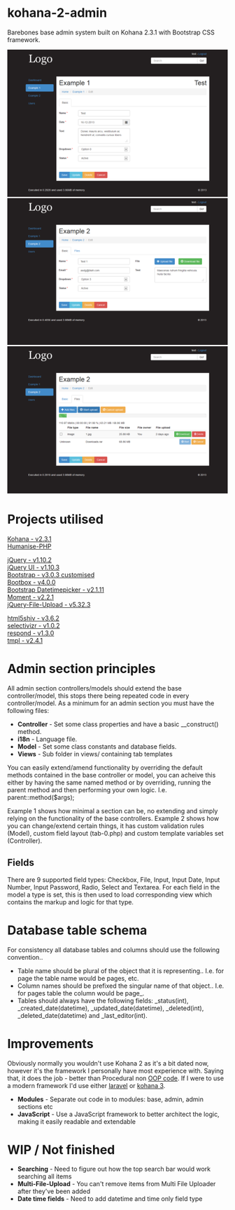 kohana-2-admin
==============
Barebones base admin system built on Kohana 2.3.1 with Bootstrap CSS framework.

![Example 1](Screenshot-1.png?raw=true)
![Example 2](Screenshot-2.png?raw=true)
![Example 2 Multi File Uploader](Screenshot-3.png?raw=true)

Projects utilised
=================
[Kohana - v2.3.1](https://github.com/Snaver/kohana-2.3.1)  
[Humanise-PHP](https://github.com/iantearle/Humanise-PHP)

[jQuery - v1.10.2](https://github.com/jquery/jquery)  
[jQuery UI - v1.10.3](https://github.com/jquery/jquery-ui)  
[Bootstrap - v3.0.3 customised](https://github.com/twbs/bootstrap)  
[Bootbox - v4.0.0](https://github.com/makeusabrew/bootbox)  
[Bootstrap Datetimepicker - v2.1.11](https://github.com/Eonasdan/bootstrap-datetimepicker)  
[Moment - v2.2.1](https://github.com/moment/moment)  
[jQuery-File-Upload - v5.32.3](https://github.com/blueimp/jQuery-File-Upload)  

[html5shiv - v3.6.2](https://github.com/aFarkas/html5shiv)  
[selectivizr - v1.0.2](https://github.com/keithclark/selectivizr)  
[respond - v1.3.0](https://github.com/scottjehl/Respond)  
[tmpl - v2.4.1](https://github.com/blueimp/JavaScript-Templates)

Admin section principles
========================
All admin section controllers/models should extend the base controller/model, this stops there being repeated code in every controller/model. As a minimum for an admin section you must have the following files:

* **Controller** - Set some class properties and have a basic __construct() method.  
* **i18n** - Language file.  
* **Model** - Set some class constants and database fields.  
* **Views** - Sub folder in views/ containing tab templates  

You can easily extend/amend functionality by overriding the default methods contained in the base controller or model, you can acheive this either by having the same named method or by overriding, running the parent method and then performing your own logic. I.e. parent::method($args);

Example 1 shows how minimal a section can be, no extending and simply relying on the functionality of the base controllers. Example 2 shows how you can change/extend certain things, it has custom validation rules (Model), custom field layout (tab-0.php) and custom template variables set (Controller).

Fields
------
There are 9 supported field types: Checkbox, File, Input, Input Date, Input Number, Input Password, Radio, Select and Textarea. For each field in the model a type is set, this is then used to load corresponding view which contains the markup and logic for that type.

Database table schema
=====================
For consistency all database tables and columns should use the following convention..  

* Table name should be plural of the object that it is representing.. I.e. for page the table name would be pages, etc.
* Column names should be prefixed the singular name of that object.. I.e. for pages table the column would be page_.
* Tables should always have the following fields: \_status(int), \_created_date(datetime), \_updated_date(datetime), \_deleted(int), \_deleted_date(datetime) and \_last_editor(int).

Improvements
============
Obviously normally you wouldn't use Kohana 2 as it's a bit dated now, however it's the framework I personally have most experience with. Saying that, it does the job - better than Procedural non [OOP code](http://stackoverflow.com/questions/1530868/simple-explanation-php-oop-vs-procedural). If I were to use a modern framework I'd use either [laravel](https://github.com/laravel/laravel) or [kohana 3](https://github.com/kohana/kohana).

* **Modules** - Separate out code in to modules: base, admin, admin sections etc
* **JavaScript** - Use a JavaScript‎ framework to better architect the logic, making it easily readable and extendable
 
WIP / Not finished
============

* **Searching** - Need to figure out how the top search bar would work searching all items
* **Multi-File-Upload** - You can't remove items from Multi File Uploader after they've been added
* **Date time fields** - Need to add datetime and time only field type